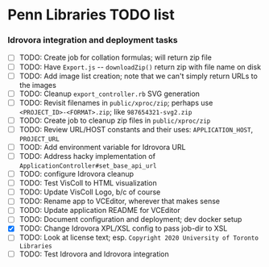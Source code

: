 # Penn Libraries TODO list

### Idrovora integration and deployment tasks

- [ ] TODO: Create job for collation formulas; will return zip file
- [ ] TODO: Have `Export.js` -- `downloadZip()` return zip with file name on disk
- [ ] TODO: Add image list creation; note that we can't simply return URLs to the images
- [ ] TODO: Cleanup `export_controller.rb` SVG generation
- [ ] TODO: Revisit filenames in `public/xproc/zip`; perhaps use 
            `<PROJECT_ID>-<FORMAT>.zip`; like `987654321-svg2.zip` 
- [ ] TODO: Create job to cleanup zip files in `public/xproc/zip`
- [ ] TODO: Review URL/HOST constants and their uses: `APPLICATION_HOST`, `PROJECT_URL`
- [ ] TOOD: Add environment variable for Idrovora URL
- [ ] TODO: Address hacky implementation of `ApplicationController#set_base_api_url`
- [ ] TODO: configure Idrovora cleanup
- [ ] TODO: Test VisColl to HTML visualization
- [ ] TODO: Update VisColl Logo, b/c of course
- [ ] TODO: Rename app to VCEditor, wherever that makes sense
- [ ] TODO: Update application README for VCEditor
- [ ] TODO: Document configuration and deployment; dev docker setup
- [X] TODO: Change Idrovora XPL/XSL config to pass job-dir to XSL
- [ ] TODO: Look at license text; esp. `Copyright 2020 University of Toronto Libraries`
- [ ] TODO: Test Idrovora and Idrovora integration
